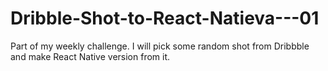 # Dribble-Shot-to-React-Natieva---01
Part of my weekly challenge. I will pick some random shot from Dribbble and make React Native version from it.
